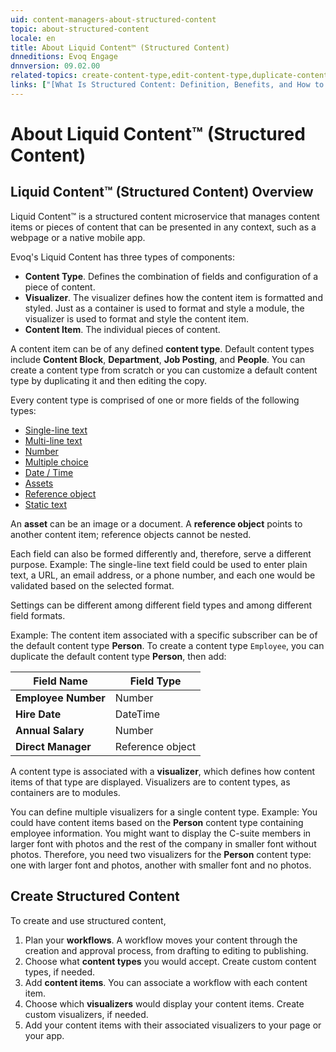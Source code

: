 ```yaml
---
uid: content-managers-about-structured-content
topic: about-structured-content
locale: en
title: About Liquid Content™ (Structured Content)
dnneditions: Evoq Engage
dnnversion: 09.02.00
related-topics: create-content-type,edit-content-type,duplicate-content-type,delete-content-type,create-visualizer,edit-visualizer,delete-visualizer,create-content-item,edit-content-item,duplicate-content-item,delete-content-item,visualizer-templates
links: ["[What Is Structured Content: Definition, Benefits, and How to Get Started](https://www.dnnsoftware.com/blog/what-is-structured-content-definition-benefits-and-how-to-get-started)"]
---
```


# About Liquid Content™ (Structured Content)

## Liquid Content™ (Structured Content) Overview

Liquid Content™ is a structured content microservice that manages content items or pieces of content that can be presented in any context, such as a webpage or a native mobile app.

Evoq's Liquid Content has three types of components:

*   **Content Type**. Defines the combination of fields and configuration of a piece of content.
*   **Visualizer**. The visualizer defines how the content item is formatted and styled. Just as a container is used to format and style a module, the visualizer is used to format and style the content item.
*   **Content Item**. The individual pieces of content.

A content item can be of any defined **content type**. Default content types include **Content Block**, **Department**, **Job Posting**, and **People**. You can create a content type from scratch or you can customize a default content type by duplicating it and then editing the copy.

Every content type is comprised of one or more fields of the following types:

*   [Single-line text](xref:content-field-single-line-text)
*   [Multi-line text](xref:content-field-multi-line-text)
*   [Number](xref:content-field-number)
*   [Multiple choice](xref:content-field-multiple-choice)
*   [Date / Time](xref:content-field-date-time)
*   [Assets](xref:content-field-assets)
*   [Reference object](xref:content-field-reference-object)
*   [Static text](xref:content-field-static-text)

An **asset** can be an image or a document. A **reference object** points to another content item; reference objects cannot be nested.

Each field can also be formed differently and, therefore, serve a different purpose. Example: The single-line text field could be used to enter plain text, a URL, an email address, or a phone number, and each one would be validated based on the selected format.

Settings can be different among different field types and among different field formats.

Example: The content item associated with a specific subscriber can be of the default content type **Person**. To create a content type `Employee`, you can duplicate the default content type **Person**, then add:

|**Field Name**|**Field Type**|
|---|---|
|**Employee Number**|Number|
|**Hire Date**|DateTime|
|**Annual Salary**|Number|
|**Direct Manager**|Reference object|

A content type is associated with a **visualizer**, which defines how content items of that type are displayed. Visualizers are to content types, as containers are to modules.

You can define multiple visualizers for a single content type. Example: You could have content items based on the **Person** content type containing employee information. You might want to display the C-suite members in larger font with photos and the rest of the company in smaller font without photos. Therefore, you need two visualizers for the **Person** content type: one with larger font and photos, another with smaller font and no photos.

## Create Structured Content

To create and use structured content,

1.  Plan your **workflows**. A workflow moves your content through the creation and approval process, from drafting to editing to publishing.
2.  Choose what **content types** you would accept. Create custom content types, if needed.
3.  Add **content items**. You can associate a workflow with each content item.
4.  Choose which **visualizers** would display your content items. Create custom visualizers, if needed.
5.  Add your content items with their associated visualizers to your page or your app.
